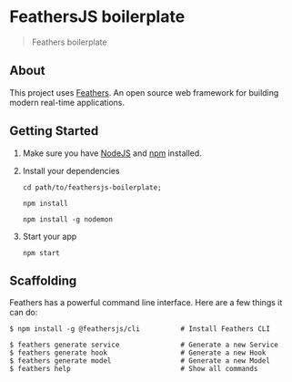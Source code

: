 # FeathersJS boilerplate

> Feathers boilerplate

## About

This project uses [Feathers](http://feathersjs.com). An open source web framework for building modern real-time applications.

## Getting Started

1. Make sure you have [NodeJS](https://nodejs.org/) and [npm](https://www.npmjs.com/) installed.

2. Install your dependencies

    ```
    cd path/to/feathersjs-boilerplate;
    ```
    ```
    npm install
    ```


    ```
    npm install -g nodemon
    ```

3. Start your app

    ```
    npm start
    ```

## Scaffolding

Feathers has a powerful command line interface. Here are a few things it can do:

```
$ npm install -g @feathersjs/cli          # Install Feathers CLI

$ feathers generate service               # Generate a new Service
$ feathers generate hook                  # Generate a new Hook
$ feathers generate model                 # Generate a new Model
$ feathers help                           # Show all commands
```

